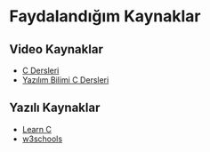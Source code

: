# Faydalandığım Kaynaklar

## Video Kaynaklar

- [C Dersleri](https://www.youtube.com/playlist?list=PLdIXP9DRjvBg-v84o-i3rAyPhj5llv0ii)
- [Yazılım Bilimi C Dersleri](https://www.youtube.com/playlist?list=PLIHume2cwmHdFsJRo5oYG7yQ4NyUx43ql)

## Yazılı Kaynaklar

- [Learn C](https://www.learn-c.org/)
- [w3schools](https://www.w3schools.com/c/index.php)